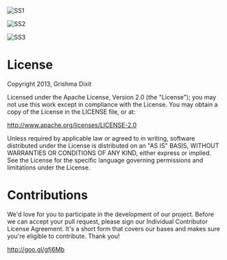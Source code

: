 
![SS1](http://3.bp.blogspot.com/-dSEj7ZHpBTY/U0O3d7X6xmI/AAAAAAAAA6M/_iQ0X1omSZw/s1600/4.png)

![SS2](http://1.bp.blogspot.com/-dXBA5i_YPow/U0O291-VV_I/AAAAAAAAA6E/suL3-sGaFhI/s1600/3.png)

![SS3](http://3.bp.blogspot.com/-hems4mhd070/U0O270iXCWI/AAAAAAAAA58/IE1SKucb3q4/s1600/2.png)

License
=======
Copyright 2013, Grishma Dixit

Licensed under the Apache License, Version 2.0 (the "License"); you may not use this work except in compliance with the License.
You may obtain a copy of the License in the LICENSE file, or at:

http://www.apache.org/licenses/LICENSE-2.0

Unless required by applicable law or agreed to in writing, software distributed under the License is distributed on an "AS IS" BASIS, WITHOUT WARRANTIES OR CONDITIONS OF ANY KIND, either express or implied. See the License for the specific language governing permissions and limitations under the License.

Contributions
=======

We'd love for you to participate in the development of our project. Before we can accept your pull request, please sign our Individual Contributor License Agreement. It's a short form that covers our bases and makes sure you're eligible to contribute. Thank you!

http://goo.gl/gfj6Mb
